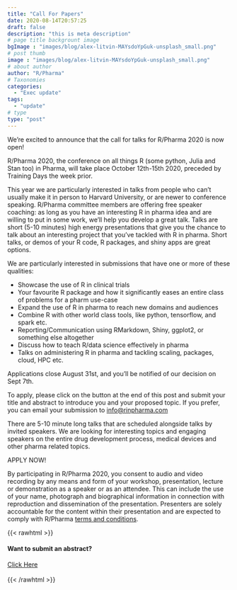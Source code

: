 ```yaml
---
title: "Call For Papers"
date: 2020-08-14T20:57:25
draft: false
description: "this is meta description"
# page title backgrount image
bgImage : "images/blog/alex-litvin-MAYsdoYpGuk-unsplash_small.png"
# post thumb
image : "images/blog/alex-litvin-MAYsdoYpGuk-unsplash_small.png"
# about author
author: "R/Pharma"
# Taxonomies
categories:
  - "Exec update"
tags:
  - "update"
# type
type: "post"
---
```


We’re excited to announce that the call for talks for R/Pharma 2020 is now open!

R/Pharma 2020, the conference on all things R (some python, Julia and Stan too) in Pharma, will take place October 12th-15th 2020, preceded by Training Days the week prior.

This year we are particularly interested in talks from people who can’t usually make it in person to Harvard University, or are newer to conference speaking.  R/Pharma committee members are offering free speaker coaching: as long as you have an interesting R in pharma idea and are willing to put in some work, we’ll help you develop a great talk.  Talks are short (5-10 minutes) high energy presentations that give you the chance to talk about an interesting project that you’ve tackled with R in pharma. Short talks, or demos of your R code, R packages, and shiny apps are great options. 

We are particularly interested in submissions that have one or more of these qualities:

-  Showcase the use of R in clinical trials
-  Your favourite R package and how it significantly eases an entire class of problems for a pharm use-case
-  Expand the use of R in pharma to reach new domains and audiences
-  Combine R with other world class tools, like python, tensorflow, and spark etc.
-  Reporting/Communication using RMarkdown, Shiny, ggplot2, or something else altogether
-  Discuss how to teach R/data science effectively in pharma
-  Talks on administering R in pharma and tackling scaling, packages, cloud, HPC etc.

Applications close August 31st, and you’ll be notified of our decision on Sept 7th.

To apply, please click on the button at the end of this post and submit your title and abstract to introduce you and your proposed topic. If you prefer, you can email your submission to info@rinpharma.com

There are 5-10 minute long talks that are scheduled alongside talks by invited speakers. We are looking for interesting topics and engaging speakers on the entire drug development process, medical devices and other pharma related topics.

APPLY NOW!

By participating in R/Pharma 2020, you consent to audio and video recording by any means and form of your workshop, presentation, lecture or demonstration as a speaker or as an attendee.  This can include the use of your name, photograph and biographical information in connection with reproduction and dissemination of the presentation. Presenters are solely accountable for the content within their presentation and are expected to comply with R/Pharma [terms and conditions](/terms).


{{< rawhtml >}}
<div class="col-lg-8">
  <div class="info">
    <h4 class="mt-5 mb-4">Want to submit an abstract?</h4>
    <a href="https://rinpharmaconf.typeform.com/to/Adeq04hn" class="btn btn-secondary btn-rounded">Click Here</a>
  </div>
  <br/>
</div>
{{< /rawhtml >}}
